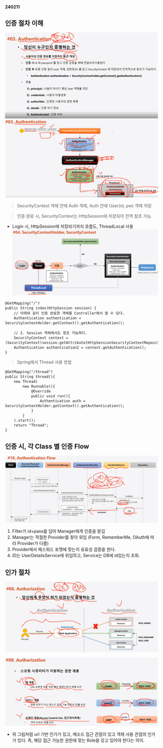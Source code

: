 #### 240211

## 인증 절차 이해

![Alt Text](./img/240211_1.png)
![Alt Text](./img/240211_2.png)

> SecurityContext 객체 안에 Auth 객체, Auth 안에 User(id, pw) 객체 저장

> 인증 완료 시, SecurityContext는 HttpSession에 저장되어 전역 참조 가능.

- Login 시, HttpSession에 저장되기까지 흐름도, ThreadLocal 사용
![Alt Text](./img/240211_3.png)

```
@GetMapping("/")
public String index(HttpSession session) {
    // 아래와 같이 인증 완료한 객체를 Controller에서 쓸 수 있다.
    Authentication authentication = SecurityContextHolder.getContext().getAuthentication();

    // 2. Session 객체에서도 참조 가능하다.
    SecurityContext context = (SecurityContext)session.getAttribute(HttpSessionSecurityContextRepository.SPRING_SECURITY_CONTEXT_KEY);
    Authentication authentication2 = context.getAuthentication();
}
```

> Spring에서 Thread 사용 방법

```
@GetMapping("/thread")
public String thread(){
    new Thread(
        new Runnable(){
            @Override
            public void run(){
                Authentication auth = SecurityContextHolder.getContext().getAuthentication();
            }
        }
    ).start();
    return "Thread"; 
}
```

## 인증 시, 각 Class 별 인증 Flow

![Alt Text](./img/240211_4.png)

1. Filter가 id+pass를 담아 Manager에게 인증을 맡김
2. Manager는 적절한 Provider를 찾아 위임 (Form, RememberMe, OAuth에 따라 Provider가 다름)
3. Provider에서 패스워드 포멧에 맞는지 유효성 검증을 한다.
4. ID는 UserDetailsService에 위임하고, Service는 DB에 id있는지 조회.

## 인가 절차

![Alt Text](./img/240211_5.png)

![Alt Text](./img/240211_6.png)

 - 위 그림처럼 url 기반 인가가 있고, 메소드 접근 관점이 있고 객체 사용 관점의 인가가 있다. 즉, 해당 접근 가능한 권한에 맞는 Role을 갖고 있어야 한다는 의미.